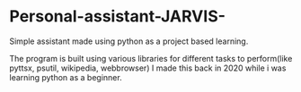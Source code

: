 # Personal-assistant-JARVIS-
Simple assistant made using python as a project based learning.
<p>The program is built using various libraries for different tasks to perform(like pyttsx, psutil, wikipedia, webbrowser)
I made this back in 2020 while i was learning python as a beginner. </p>
